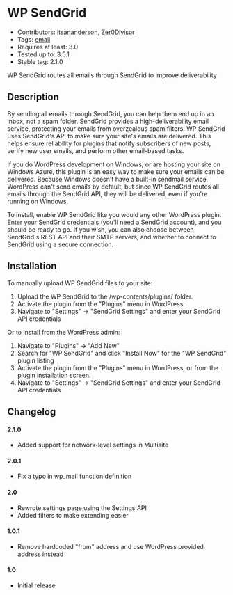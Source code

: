 WP SendGrid
===========
* Contributors: [itsananderson](http://profiles.wordpress.org/itsananderson),
  [Zer0Divisor](http://profiles.wordpress.org/Zer0Divisor)
* Tags: [email](http://wordpress.org/extend/plugins/tags/email)
* Requires at least: 3.0
* Tested up to: 3.5.1
* Stable tag: 2.1.0

WP SendGrid routes all emails through SendGrid to improve deliverability

Description
-----------

By sending all emails through SendGrid, you can help them end up in an inbox, not a spam folder.
SendGrid provides a high-deliverability email service, protecting your emails from overzealous spam filters.
WP SendGrid uses SendGrid's API to make sure your site's emails are delivered.
This helps ensure reliability for plugins that notify subscribers of new posts, verify new user emails, and perform other email-based tasks.

If you do WordPress development on Windows, or are hosting your site on Windows Azure, this plugin is an easy way to make sure your emails can be delivered.
Because Windows doesn't have a built-in sendmail service, WordPress can't send emails by default,
but since WP SendGrid routes all emails through the SendGrid API, they will be delivered, even if you're running on Windows.

To install, enable WP SendGrid like you would any other WordPress plugin. Enter your SendGrid credentials (you'll need a SendGrid account), and you should be ready to go. If you wish, you can also choose between SendGrid's REST API and their SMTP servers, and whether to connect to SendGrid using a secure connection.

Installation
------------

To manually upload WP SendGrid files to your site:

1. Upload the WP SendGrid to the /wp-contents/plugins/ folder.
1. Activate the plugin from the "Plugins" menu in WordPress.
1. Navigate to "Settings" &rarr; "SendGrid Settings" and enter your SendGrid API credentials

Or to install from the WordPress admin:

1. Navigate to "Plugins" &rarr; "Add New"
1. Search for "WP SendGrid" and click "Install Now" for the "WP SendGrid" plugin listing
1. Activate the plugin from the "Plugins" menu in WordPress, or from the plugin installation screen.
1. Navigate to "Settings" &rarr; "SendGrid Settings" and enter your SendGrid API credentials

Changelog
---------

#### 2.1.0 ####
* Added support for network-level settings in Multisite

#### 2.0.1 ####
* Fix a typo in wp_mail function definition

#### 2.0 ####
* Rewrote settings page using the Settings API
* Added filters to make extending easier

#### 1.0.1 ####
* Remove hardcoded "from" address and use WordPress provided address instead

#### 1.0 ####
* Initial release
